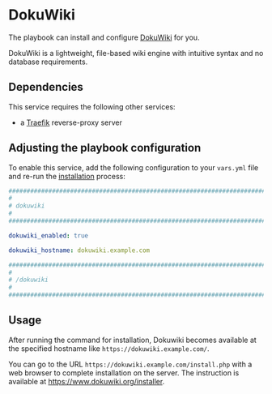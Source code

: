 <!--
SPDX-FileCopyrightText: 2024 shukon

SPDX-License-Identifier: AGPL-3.0-or-later
-->

# DokuWiki

The playbook can install and configure [DokuWiki](https://dokuwiki.org/) for you.

DokuWiki is a lightweight, file-based wiki engine with intuitive syntax and no database requirements.

## Dependencies

This service requires the following other services:

- a [Traefik](traefik.md) reverse-proxy server

## Adjusting the playbook configuration

To enable this service, add the following configuration to your `vars.yml` file and re-run the [installation](../installing.md) process:

```yaml
########################################################################
#                                                                      #
# dokuwiki                                                             #
#                                                                      #
########################################################################

dokuwiki_enabled: true

dokuwiki_hostname: dokuwiki.example.com

########################################################################
#                                                                      #
# /dokuwiki                                                            #
#                                                                      #
########################################################################
```

## Usage

After running the command for installation, Dokuwiki becomes available at the specified hostname like `https://dokuwiki.example.com/`.

You can go to the URL `https://dokuwiki.example.com/install.php` with a web browser to complete installation on the server. The instruction is available at <https://www.dokuwiki.org/installer>.
